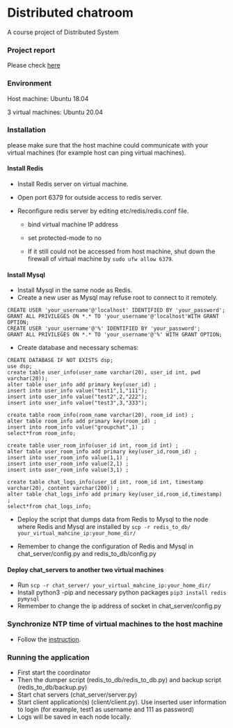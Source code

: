 # Distributed chatroom
A course project of Distributed System

### Project report
Please check [here](https://github.com/yumoL/ds-server/blob/master/report.pdf)

### Environment
Host machine: Ubuntu 18.04

3 virtual machines: Ubuntu 20.04

### Installation
please make sure that the host machine could communicate with your virtual machines (for example host can ping virtual machines).

#### Install Redis
- Install Redis server on virtual machine.

- Open port 6379 for outside access to redis server.

- Reconfigure redis server by editing etc/redis/redis.conf file.
  - bind virtual machine IP address
  
  - set protected-mode to no
  
  - If it still could not be accessed from host machine, shut down the firewall of virtual machine by `sudo ufw allow 6379`. 
  
#### Install Mysql
- Install Mysql in the same node as Redis.
- Create a new user as Mysql may refuse root to connect to it remotely. 
```
CREATE USER 'your_username'@'localhost' IDENTIFIED BY 'your_password';
GRANT ALL PRIVILEGES ON *.* TO 'your_username'@'localhost'WITH GRANT OPTION;
CREATE USER 'your_username'@'%' IDENTIFIED BY 'your_password';
GRANT ALL PRIVILEGES ON *.* TO 'your_username'@'%' WITH GRANT OPTION;
```
- Create database and necessary schemas:
```
CREATE DATABASE IF NOT EXISTS dsp;
use dsp;
create table user_info(user_name varchar(20), user_id int, pwd varchar(20));
alter table user_info add primary key(user_id) ;
insert into user_info value("test1",1,"111");
insert into user_info value("test2",2,"222");
insert into user_info value("test3",3,"333");

create table room_info(room_name varchar(20), room_id int) ;
alter table room_info add primary key(room_id) ;
insert into room_info value("groupchat",1) ;
select*from room_info;

create table user_room_info(user_id int, room_id int) ;
alter table user_room_info add primary key(user_id,room_id) ;
insert into user_room_info value(1,1) ;
insert into user_room_info value(2,1) ;
insert into user_room_info value(3,1) ;

create table chat_logs_info(user_id int, room_id int, timestamp varchar(20), content varchar(200)) ;
alter table chat_logs_info add primary key(user_id,room_id,timestamp) ;
select*from chat_logs_info;
```
- Deploy the script that dumps data from Redis to Mysql to the node where Redis and Mysql are installed by `scp -r redis_to_db/ your_virtual_mahcine_ip:your_home_dir/`

- Remember to change the configuration of Redis and Mysql in chat_server/config.py and redis_to_db/config.py

#### Deploy chat_servers to another two virtual machines
- Run `scp -r chat_server/ your_virtual_mahcine_ip:your_home_dir/`
- Install python3 -pip and necessary python packages `pip3 install redis pymysql`
- Remember to change the ip address of socket in chat_server/config.py

### Synchronize NTP time of virtual machines to the host machine
- Follow the [instruction](https://linuxconfig.org/ubuntu-20-04-ntp-server).

### Running the application
- First start the coordinator
- Then the dumper script (redis_to_db/redis_to_db.py) and backup script (redis_to_db/backup.py)
- Start chat servers (chat_server/server.py)
- Start client application(s) (client/client.py). Use inserted user information to login (for example, test1 as username and 111 as password)
- Logs will be saved in each node locally.







